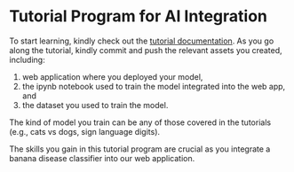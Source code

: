 # Tutorial Program for AI Integration

To start learning, kindly check out the [tutorial documentation]([url](https://drive.google.com/file/d/1-PEbfr-d2vKXEa7U71PXefYynfjTK5xx/view?usp=sharing)). As you go along the tutorial, kindly commit and push the relevant assets you created, including:

1. web application where you deployed your model,
2. the ipynb notebook used to train the model integrated into the web app, and
3. the dataset you used to train the model.

The kind of model you train can be any of those covered in the tutorials (e.g., cats vs dogs, sign language digits). 

The skills you gain in this tutorial program are crucial as you integrate a banana disease classifier into our web application.

